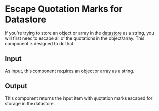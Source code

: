 # Escape Quotation Marks for Datastore

If you're trying to store an object or array in the [datastore](https://pb-constructs.hightower.space/playbooks/introductions/datastore) as a string, you will first need to escape all of the quotations in the object/array. This component is designed to do that.

## Input

As input, this component requires an object or array as a string.

## Output

This component returns the input item with quotation marks escaped for storage in the datastore.
